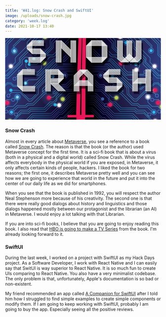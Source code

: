 ```yaml
---
title: 'W41.log: Snow Crash and SwiftUI'
image: /uploads/snow-crash.jpg
category: 'week.log'
date: 2021-10-17 13:40
---
```


![Snow Crash book cover](/uploads/snow-crash.jpg)


### Snow Crash

Almost in every article about [Metaverse](https://mertbulan.com/2021/09/05/the-next-big-thing-metaverse/), you see a reference to a book called [Snow Crash](https://www.goodreads.com/book/show/40651883-snow-crash). The reason is that the book (or the author) used Metaverse concept for the first time. It is a sci-fi book that is about a virus (both in a physical and a digital world) called Snow Crash. While the virus affects everybody in the physical world if you are exposed, in Metaverse, it only affects certain kinds of people, hackers. I liked the book for two reasons; the first one, it describes Metaverse pretty well and you can see how we are going to experience that world in the future and put it into the center of our daily life as we did for smartphones. 

When you see that the book is published in 1992, you will respect the author Neal Stephenson more because of his creativity. The second one is that there were really good dialogs about history and linguistics and those dialogs happened mostly between our protagonist and the librarian (an AI) in Metaverse. I would enjoy a lot talking with that Librarian. 

If you are into sci-fi books, I believe that you are going to enjoy reading this book. I also read that [HBO is going to make a TV Series](https://www.engadget.com/2019-12-14-snow-crash-tv-series-hbo-max.html?_guc_consent_skip=1634471799) from the book. I'm already looking forward to it.

### SwiftUI

During the last week, I worked on a project with SwiftUI as my Hack Days project. As a Software Developer, I work with React Native and I can easily say that SwitUI is way superior to React Native. It is so much fun to create UIs comparing to React Native. You also have a very minimalist codebase. The only problem is that, unfortunately, Apple's documentation is so bad or non-existent. 

My friend recommended an app called [A Companion for SwiftUI](https://apps.apple.com/us/app/a-companion-for-swiftui/id1485436674?mt=12) after I told him how I struggled to find simple examples to create simple components or modify them. If I am going to keep working with SwiftUI, probably I am going to buy the app. Especially seeing all the positive reviews.
